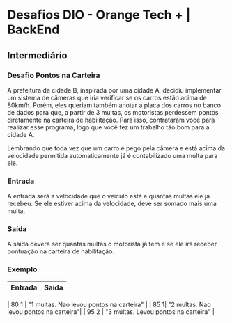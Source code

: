 # Desafios DIO - Orange Tech + | BackEnd

## Intermediário

### Desafio Pontos na Carteira

A prefeitura da cidade B, inspirada por uma cidade A, decidiu implementar um sistema de câmeras que iria verificar se os carros estão acima de 80km/h. Porém, eles queriam também anotar a placa dos carros no banco de dados para que, a partir de 3 multas, os motoristas perdessem pontos diretamente na carteira de habilitação. Para isso, contrataram você para realizar esse programa, logo que você fez um trabalho tão bom para a cidade A.

Lembrando que toda vez que um carro é pego pela câmera e está acima da velocidade permitida automaticamente já é contabilizado uma multa para ele.

### Entrada

A entrada será a velocidade que o veículo está e quantas multas ele já recebeu. Se ele estiver acima da velocidade, deve ser somado mais uma multa.

### Saída

A saída deverá ser quantas multas o motorista já tem e se ele irá receber pontuação na carteira de habilitação.

### Exemplo

| Entrada | Saída |
| ------- | ----- |

| 80
1 | "1 multas. Nao levou pontos na carteira" |
| 85
1| "2 multas. Nao levou pontos na carteira"|
| 95
2 | "3 multas. Levou pontos na carteira" |
